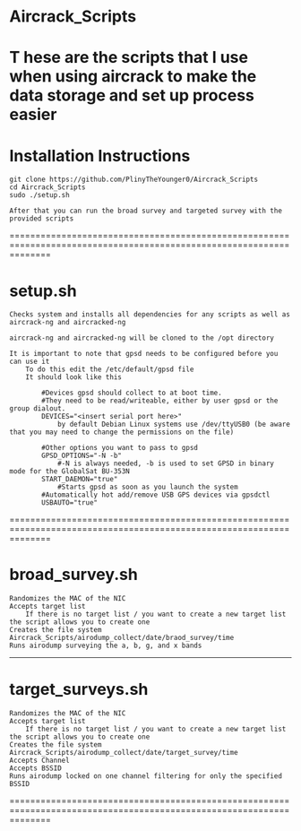 # Aircrack_Scripts

T   hese are the scripts that I use when using aircrack to make the data storage and set up process easier
====================================================================================================================

# Installation Instructions

    git clone https://github.com/PlinyTheYounger0/Aircrack_Scripts
    cd Aircrack_Scripts
    sudo ./setup.sh

    After that you can run the broad survey and targeted survey with the provided scripts
====================================================================================================================

# setup.sh
    Checks system and installs all dependencies for any scripts as well as aircrack-ng and aircracked-ng
    
    aircrack-ng and aircracked-ng will be cloned to the /opt directory
    
    It is important to note that gpsd needs to be configured before you can use it
        To do this edit the /etc/default/gpsd file
        It should look like this

            #Devices gpsd should collect to at boot time.
            #They need to be read/writeable, either by user gpsd or the group dialout.
            DEVICES="<insert serial port here>"
                by default Debian Linux systems use /dev/ttyUSB0 (be aware that you may need to change the permissions on the file)

            #Other options you want to pass to gpsd
            GPSD_OPTIONS="-N -b"
                #-N is always needed, -b is used to set GPSD in binary mode for the GlobalSat BU-353N
            START_DAEMON="true"
                #Starts gpsd as soon as you launch the system
            #Automatically hot add/remove USB GPS devices via gpsdctl
            USBAUTO="true"

====================================================================================================================

# broad_survey.sh 
    Randomizes the MAC of the NIC
    Accepts target list
        If there is no target list / you want to create a new target list the script allows you to create one
    Creates the file system Aircrack_Scripts/airodump_collect/date/braod_survey/time
    Runs airodump surveying the a, b, g, and x bands

--------------------------------------------------------------------------------------------------------------------

# target_surveys.sh
    Randomizes the MAC of the NIC
    Accepts target list
        If there is no target list / you want to create a new target list the script allows you to create one
    Creates the file system Aircrack_Scripts/airodump_collect/date/target_survey/time
    Accepts Channel
    Accepts BSSID
    Runs airodump locked on one channel filtering for only the specified BSSID    

====================================================================================================================
